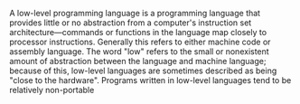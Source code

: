A low-level programming language is a programming language that provides little or no abstraction from a computer's instruction set architecture—commands or functions in the language map closely to processor instructions.
 Generally this refers to either machine code or assembly language. The word "low" refers to the small or nonexistent amount of abstraction between the language and machine language; because of this, low-level languages are sometimes described as being "close to the hardware". 
Programs written in low-level languages tend to be relatively non-portable
